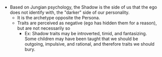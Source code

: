 - Based on Jungian psychology, the Shadow is the side of us that the ego does not identify with, the "darker" side of our personality.
	- It is the archetype opposite the Persona.
	- Traits are perceived as negative (ego has hidden them for a reason), but are not necessarily so
		- Ex: Shadow traits may be introverted, timid, and fantasizing. Some children may have been taught that we should be outgoing, impulsive, and rational, and therefore traits we should bury.